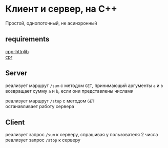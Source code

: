 # Клиент и сервер, на C++  
Простой, однопоточный, не асинхронный

## requirements  

[cpp-httplib](https://github.com/yhirose/cpp-httplib)  
[cpr](https://github.com/libcpr/cpr)

## Server

реализует маршрут `/sum` с методом `GET`, принимающий аргументы `a` и `b`   
возвращает сумму `a` и `b`, если они представлены числами  

реализует маршрут `/stop` с методом `GET`  
останавливает работу сервера  

## Client

реализует запрос `/sum` к серверу, спрашивая у пользователя 2 числа  
реализует запрос `/stop` к серверу
